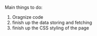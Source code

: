 Main things to do:
1. Oragnize code
2. finish up the data storing and fetching
3. finish up the CSS styling of the page
